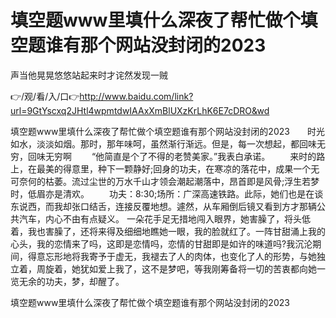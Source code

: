 # 填空题www里填什么深夜了帮忙做个填空题谁有那个网站没封闭的2023
声当他晃晃悠悠站起来时才诧然发现一贼

👉/观/看/入/口👉http://www.baidu.com/link?url=9GtYscxq2JHtl4wpmtdwIAAxXmBlUXzKrLhK6E7cDRO&wd

填空题www里填什么深夜了帮忙做个填空题谁有那个网站没封闭的2023　　时光如水，淡淡如烟。那时，那年味呵，虽然渐行渐远。但是，每一次想起，都回味无穷，回味无穷啊
　　“他简直是个了不得的老赞美家。”我表白承诺。
　　来时的路上，在最美的得意里，种下一颗静好;回身的功夫，在寒凉的落花中，成果一个无可奈何的枯萎。流过尘世的万水千山才领会潮起潮落中，昂首即是风骨;浮生若梦时，低眉亦是清欢。
　　功夫：8:30;场所：广深高速铁路。此际，她们也是在谈东说西，而我却张口结舌，连接反覆地想。遽然，从车厢倒后镜又看到方才那辆公共汽车，内心不由有点疑义。
一朵花手足无措地闯入眼界，她害臊了，将头低着，我也害臊了，还将来得及细细地瞧她一眼，我的脸就红了。一阵甘甜涌上我的心头，我的恋情来了吗，这即是恋情吗，恋情的甘甜即是如许的味道吗?我沉沦期间，得意忘形地将我寄予于虚无，我褪去了人的肉体，也变化了人的形势，与她独立着，周旋着，她犹如爱上我了，这不是梦吧，等我刚筹备将一切的苦衷都向她一览无余的功夫，梦，却醒了。

填空题www里填什么深夜了帮忙做个填空题谁有那个网站没封闭的2023
